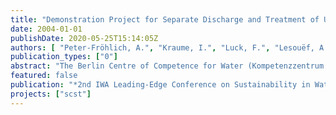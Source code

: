 ```yaml
---
title: "Demonstration Project for Separate Discharge and Treatment of Urine, Faeces and Greywater – First Results"
date: 2004-01-01
publishDate: 2020-05-25T15:14:05Z
authors: [ "Peter-Fröhlich, A.", "Kraume, I.", "Luck, F.", "Lesouëf, A.", "Oldenburg, M." ]
publication_types: ["0"]
abstract: "The Berlin Centre of Competence for Water (Kompetenzzentrum Wasser Berlin) together with its partners Berliner Wasserbetriebe and Veolia Water has started a demonstration project about new sanitation concepts. In order to define the experiments for testing new, sustainable sanitation concepts a pre-study has been performed. This study included a cost comparison between two new sanita-tion concepts with gravity and vacuum separation toilets and the conventional sys-tem. It could be demonstrated that the new sanitation concepts may have cost advantages depending on the situation. This was a further motivation to start a Demonstration project near Berlin testing the innovative toilet systems under realis-tic conditions. Operation of the gravity separation toilet concept started in October 2003."
featured: false
publication: "*2nd IWA Leading-Edge Conference on Sustainability in Water-Limited Environments*"
projects: ["scst"]
---
```


